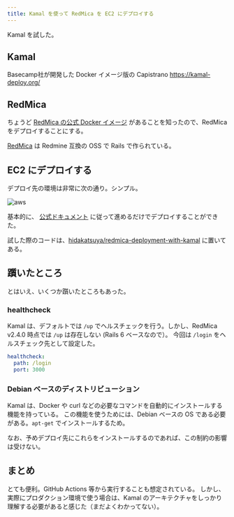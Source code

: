 ```yaml
---
title: Kamal を使って RedMica を EC2 にデプロイする
---
```


Kamal を試した。

## Kamal

Basecamp社が開発した Docker イメージ版の Capistrano
https://kamal-deploy.org/

## RedMica

ちょうど [RedMica の公式 Docker イメージ](https://hub.docker.com/r/redmica/redmica/) があることを知ったので、RedMica をデプロイすることにする。

[RedMica](https://www.redmica.jp/) は Redmine 互換の OSS で Rails で作られている。

## EC2 にデプロイする

デプロイ先の環境は非常に次の通り。シンプル。

![aws](https://github.com/hidakatsuya/hidakatsuya.github.io/assets/739339/8ec36760-6ea4-4b21-85e4-e2d0f7e52574)

基本的に、 [公式ドキュメント](https://kamal-deploy.org/docs/installation) に従って進めるだけでデプロイすることができた。

試した際のコードは、[hidakatsuya/redmica-deployment-with-kamal](https://github.com/hidakatsuya/redmica-deployment-with-kamal) に置いてある。

## 躓いたところ

とはいえ、いくつか躓いたところもあった。

### healthcheck

Kamal は、デフォルトでは `/up` でヘルスチェックを行う。しかし、RedMica v2.4.0 時点では `/up` は存在しない (Rails 6 ベースなので）。
今回は `/login` をヘルスチェック先として設定した。

```yaml
healthcheck:
  path: /login
  port: 3000
```

### Debian ベースのディストリビューション

Kamal は、Docker や curl などの必要なコマンドを自動的にインストールする機能を持っている。
この機能を使うためには、Debian ベースの OS である必要がある。`apt-get` でインストールするため。

なお、予めデプロイ先にこれらをインストールするのであれば、この制約の影響は受けない。

## まとめ

とても便利。GitHub Actions 等から実行することも想定されている。
しかし、実際にプロダクション環境で使う場合は、Kamal のアーキテクチャをしっかり理解する必要があると感じた（まだよくわかってない）。

